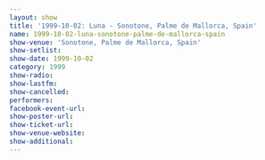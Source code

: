 ```yaml
---
layout: show
title: '1999-10-02: Luna - Sonotone, Palme de Mallorca, Spain'
name: 1999-10-02-luna-sonotone-palme-de-mallorca-spain
show-venue: 'Sonotone, Palme de Mallorca, Spain'
show-setlist: 
show-date: 1999-10-02
category: 1999
show-radio: 
show-lastfm: 
show-cancelled: 
performers: 
facebook-event-url: 
show-poster-url: 
show-ticket-url: 
show-venue-website: 
show-additional: 
---
```


